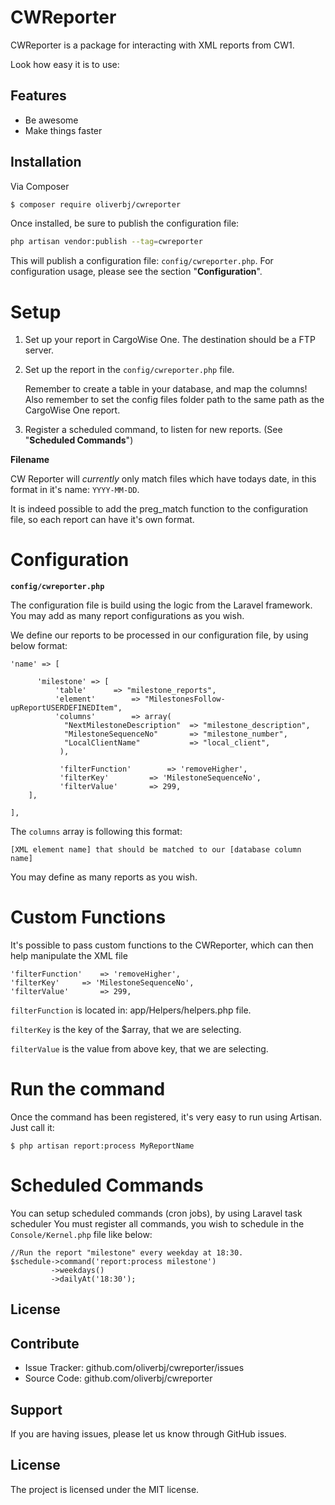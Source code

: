 # CWReporter

CWReporter is a package for interacting with XML reports from CW1.

Look how easy it is to use:

## Features

- Be awesome
- Make things faster

## Installation

Via Composer

```bash
$ composer require oliverbj/cwreporter
```

Once installed, be sure to publish the configuration file:

```bash
php artisan vendor:publish --tag=cwreporter
```

This will publish a configuration file: `config/cwreporter.php`. For configuration usage, please see the section "**Configuration**".

# Setup

1. Set up your report in CargoWise One. The destination should be a FTP server.
2. Set up the report in the `config/cwreporter.php` file.

   Remember to create a table in your database, and map the columns! Also remember to set the config files folder path to the same path as the CargoWise One report.

3) Register a scheduled command, to listen for new reports. (See "**Scheduled Commands**")

**Filename**

CW Reporter will _currently_ only match files which have todays date, in this format in it's name: `YYYY-MM-DD`.

It is indeed possible to add the preg_match function to the configuration file, so each report can have it's own format.

# Configuration

**`config/cwreporter.php`**

The configuration file is build using the logic from the Laravel framework. You may add as many report configurations as you wish.

We define our reports to be processed in our configuration file, by using below format:

```
'name' => [

      'milestone' => [
      	  'table'	   => "milestone_reports",
      	  'element'        => "MilestonesFollow-upReportUSERDEFINEDItem",
      	  'columns'        => array(
          	"NextMilestoneDescription"  => "milestone_description",
          	"MilestoneSequenceNo" 	    => "milestone_number",
          	"LocalClientName"           => "local_client",
           ),

           'filterFunction'        => 'removeHigher',
           'filterKey'		   => 'MilestoneSequenceNo',
           'filterValue'	   => 299,
	],

],
```

The `columns` array is following this format:

```
[XML element name] that should be matched to our [database column name]
```

You may define as many reports as you wish.

# Custom Functions

It's possible to pass custom functions to the CWReporter, which can then help manipulate the XML file

```
'filterFunction'    => 'removeHigher',
'filterKey'	    => 'MilestoneSequenceNo',
'filterValue'	    => 299,
```

`filterFunction` is located in: app/Helpers/helpers.php file.

`filterKey` is the key of the $array, that we are selecting.

`filterValue` is the value from above key, that we are selecting.

# Run the command

Once the command has been registered, it's very easy to run using Artisan. Just call it:

```
$ php artisan report:process MyReportName
```

# Scheduled Commands

You can setup scheduled commands (cron jobs), by using Laravel task scheduler
You must register all commands, you wish to schedule in the `Console/Kernel.php` file like below:

```
//Run the report "milestone" every weekday at 18:30.
$schedule->command('report:process milestone')
         ->weekdays()
         ->dailyAt('18:30');
```

## License

## Contribute

- Issue Tracker: github.com/oliverbj/cwreporter/issues
- Source Code: github.com/oliverbj/cwreporter

## Support

If you are having issues, please let us know through GitHub issues.

## License

The project is licensed under the MIT license.
